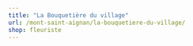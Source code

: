 ```yaml
---
title: "La Bouquetière du village"
url: /mont-saint-aignan/la-bouquetiere-du-village/
shop: fleuriste
---
```

